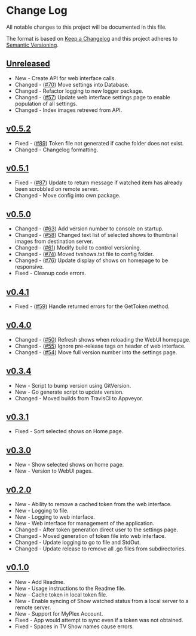 # Change Log

All notable changes to this project will be documented in this file.

The format is based on [Keep a Changelog](http://keepachangelog.com/) and this project adheres to [Semantic Versioning](http://semver.org/).

<!-- ## [Unreleased]

* New|Changed|Fixed - ([#1](https://github.com/danstis/rmstale/issues/1)) Description
-->

## [Unreleased]

* New - Create API for web interface calls.
* Changed - ([#70](https://github.com/danstis/rmstale/issues/70)) Move settings into Database.
* Changed - Refactor logging to new logger package.
* Changed - ([#57](https://github.com/danstis/rmstale/issues/57)) Update web interface settings page to enable population of all settings.
* Changed - Index images retreved from API.

## [v0.5.2]

* Fixed - ([#89](https://github.com/danstis/rmstale/issues/89)) Token file not generated if cache folder does not exist.
* Changed - Changelog formatting.

## [v0.5.1]

* Fixed - ([#87](https://github.com/danstis/Plex-Sync/issues/87)) Update to return message if watched item has already been scrobbled on remote server.
* Changed - Move config into own package.

## [v0.5.0]

* Changed - ([#63](https://github.com/danstis/Plex-Sync/issues/63)) Add version number to console on startup.
* Changed - ([#58](https://github.com/danstis/Plex-Sync/issues/58)) Changed text list of selected shows to thumbnail images from destination server.
* Changed - ([#61](https://github.com/danstis/Plex-Sync/issues/61)) Modify build to control versioning.
* Changed - ([#74](https://github.com/danstis/Plex-Sync/issues/74)) Moved tvshows.txt file to config folder.
* Changed - ([#76](https://github.com/danstis/Plex-Sync/issues/76)) Update display of shows on homepage to be responsive.
* Fixed - Cleanup code errors.

## [v0.4.1]

* Fixed - ([#59](https://github.com/danstis/Plex-Sync/issues/59)) Handle returned errors for the GetToken method.

## [v0.4.0]

* Changed - ([#50](https://github.com/danstis/Plex-Sync/issues/50)) Refresh shows when reloading the WebUI homepage.
* Changed - ([#55](https://github.com/danstis/Plex-Sync/issues/55)) Ignore pre-release tags on header of web interface.
* Changed - ([#54](https://github.com/danstis/Plex-Sync/issues/54)) Move full version number into the settings page.

## [v0.3.4]

* New - Script to bump version using GitVersion.
* New - Go generate script to update version.
* Changed - Moved builds from TravisCI to Appveyor.

## [v0.3.1]

* Fixed - Sort selected shows on Home page.

## [v0.3.0]

* New - Show selected shows on home page.
* New - Version to WebUI pages.

## [v0.2.0]

* New - Ability to remove a cached token from the web interface.
* New - Logging to file.
* New - Logging to web interface.
* New - Web interface for management of the application.
* Changed - After token generation direct user to the settings page.
* Changed - Moved generation of token file into web interface.
* Changed - Update logging to go to file and StdOut.
* Changed - Update release to remove all .go files from subdirectories.

## [v0.1.0]

* New - Add Readme.
* New - Usage instructions to the Readme file.
* New - Cache token in local token file.
* New - Enable syncing of Show watched status from a local server to a remote server.
* New - Support for MyPlex Account.
* Fixed - App would attempt to sync even if a token was not obtained.
* Fixed - Spaces in TV Show names cause errors.

[unreleased]: https://github.com/danstis/Plex-Sync/compare/v0.5.2...HEAD
[v0.5.2]: https://github.com/danstis/Plex-Sync/compare/v0.5.1...v0.5.2
[v0.5.1]: https://github.com/danstis/Plex-Sync/compare/v0.5.0...v0.5.1
[v0.5.0]: https://github.com/danstis/Plex-Sync/compare/v0.4.1...v0.5.0
[v0.4.1]: https://github.com/danstis/Plex-Sync/compare/v0.4.0...v0.4.1
[v0.4.0]: https://github.com/danstis/Plex-Sync/compare/v0.3.4...v0.4.0
[v0.3.4]: https://github.com/danstis/Plex-Sync/compare/v0.3.1...v0.3.4
[v0.3.1]: https://github.com/danstis/Plex-Sync/compare/v0.3.0...v0.3.1
[v0.3.0]: https://github.com/danstis/Plex-Sync/compare/v0.2.0...v0.3.0
[v0.2.0]: https://github.com/danstis/Plex-Sync/compare/v0.1.0...v0.2.0
[v0.1.0]: https://github.com/danstis/Plex-Sync/compare/v0.0.1...v0.1.0
